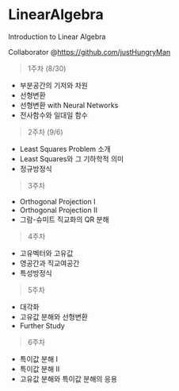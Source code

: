 # LinearAlgebra

Introduction to Linear Algebra

Collaborator @https://github.com/justHungryMan

> 1주차 (8/30)
- 부분공간의 기저와 차원
- 선형변환
- 선형변환 with Neural Networks
- 전사함수와 일대일 함수

> 2주차 (9/6)
- Least Squares Problem 소개
- Least Squares와 그 기하학적 의미
- 정규방정식

> 3주차 
- Orthogonal Projection I 
- Orthogonal Projection II
- 그람-슈미트 직교화의 QR 분해

> 4주차 
- 고유벡터와 고유값
- 영공간과 직교여공간
- 특성방정식

> 5주차 
- 대각화
- 고유값 분해와 선형변환
- Further Study

> 6주차 
- 특이값 분해 I
- 특이값 분해 II
- 고유값 분해와 특이값 분해의 응용 
